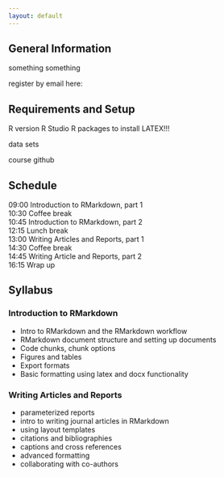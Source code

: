 ```yaml
---
layout: default
---
```


## General Information

something something

register by email here: 

## Requirements and Setup

R version
R Studio
R packages to install
LATEX!!!

data sets

course github

## Schedule

09:00   Introduction to RMarkdown, part 1  
10:30   Coffee break  
10:45   Introduction to RMarkdown, part 2  
12:15   Lunch break  
13:00   Writing Articles and Reports, part 1  
14:30   Coffee break  
14:45   Writing Article and Reports, part 2  
16:15   Wrap up  

## Syllabus

### Introduction to RMarkdown

* Intro to RMarkdown and the RMarkdown workflow
* RMarkdown document structure and setting up documents
* Code chunks, chunk options
* Figures and tables
* Export formats
* Basic formatting using latex and docx functionality

### Writing Articles and Reports

* parameterized reports
* intro to writing journal articles in RMarkdown
* using layout templates
* citations and bibliographies
* captions and cross references
* advanced formatting
* collaborating with co-authors








